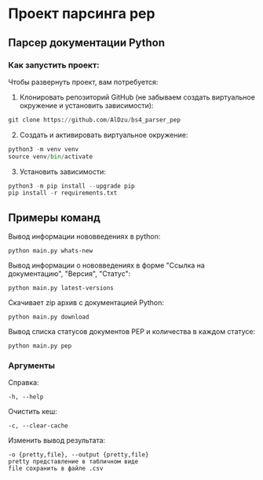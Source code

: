 # Проект парсинга pep
## Парсер документации Python

### Как запустить проект:
Чтобы развернуть проект, вам потребуется:
1) Клонировать репозиторий GitHub (не забываем создать виртуальное окружение и установить зависимости):
```python
git clone https://github.com/AlDzu/bs4_parser_pep
```

2) Cоздать и активировать виртуальное окружение:
```python
python3 -m venv venv
source venv/bin/activate
```
3) Установить зависимости:
```python
python3 -m pip install --upgrade pip
pip install -r requirements.txt
```
## Примеры команд
Вывод информации нововведениях в python:
```
python main.py whats-new
```
Вывод информации о нововведениях в форме "Ссылка на документацию", "Версия", "Статус":
```
python main.py latest-versions
```
Скачивает zip архив с документацией Рython:
```
python main.py download
```
Вывод списка статусов документов РЕР и количества в каждом статусе:
```
python main.py pep
```
### Аргументы
Справка:
```
-h, --help
```
Очистить кеш:
```
-c, --clear-cache
```
Изменить вывод результата:
```
-o {pretty,file}, --output {pretty,file}
pretty представление в табличном виде
file сохранить в файле .csv
```
